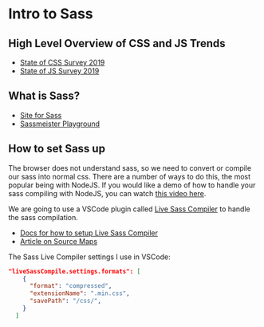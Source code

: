 # Intro to Sass


## High Level Overview of CSS and JS Trends
- [State of CSS Survey 2019](https://2019.stateofcss.com/)
- [State of JS Survey 2019](https://2019.stateofjs.com/)



## What is Sass?
- [Site for Sass](https://sass-lang.com/)
- [Sassmeister Playground](https://www.sassmeister.com/)


## How to set Sass up
The browser does not understand sass, so we need to convert or compile our sass into normal css. There are a number of ways to do this, the most popular being with NodeJS. If you would like a demo of how to handle your sass compiling with NodeJS, you can watch [this video here](https://www.youtube.com/watch?v=eRv8jUz2FgI).

We are going to use a VSCode plugin called [Live Sass Compiler](https://marketplace.visualstudio.com/items?itemName=ritwickdey.live-sass) to handle the sass compilation.

- [Docs for how to setup Live Sass Compiler](https://github.com/ritwickdey/vscode-live-sass-compiler/blob/master/docs/settings.md)
- [Article on Source Maps](http://thesassway.com/intermediate/using-source-maps-with-sass)

The Sass Live Compiler settings I use in VSCode:
```json
"liveSassCompile.settings.formats": [
    {
      "format": "compressed",
      "extensionName": ".min.css",
      "savePath": "/css/",
    }
  ]
```
